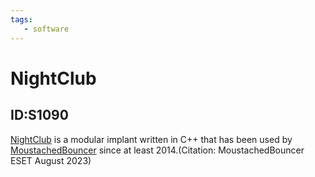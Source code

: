 ```yaml
---
tags:
   - software
---
```

# NightClub
## ID:S1090
[NightClub](software/S1090) is a modular implant written in C++ that has been used by [MoustachedBouncer](groups/G1019) since at least 2014.(Citation: MoustachedBouncer ESET August 2023)
